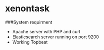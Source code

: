 # xenontask
###System requirment
- Apache server with PHP and curl
- Elasticsearch server running on port 9200
- Working Topbeat
